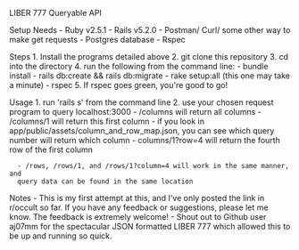 LIBER 777 Queryable API

Setup
  Needs
    - Ruby v2.5.1
    - Rails v5.2.0
    - Postman/ Curl/ some other way to make get requests
    - Postgres database
    - Rspec

  Steps
    1. Install the programs detailed above
    2. git clone this repository
    3. cd into the directory
    4. run the following from the command line:
      - bundle install
      - rails db:create && rails db:migrate
      - rake setup:all (this one may take a minute)
      - rspec
    5. If rspec goes green, you're good to go!

  Usage
    1. run 'rails s' from the command line
    2. use your chosen request program to query localhost:3000
      - /columns will return all columns
      - /columns/1 will return this first column
        - if you look in app/public/assets/column_and_row_map.json, you can see
        which query number will return which column
      - columns/1?row=4 will return the fourth row of the first column

      - /rows, /rows/1, and /rows/1?column=4 will work in the same manner, and
      query data can be found in the same location

  Notes
    - This is my first attempt at this, and I've only posted the link in
    r/occult so far. If you have any feedback or suggestions, please let me
    know. The feedback is extremely welcome!
    - Shout out to Github user aj07mm for the spectacular JSON formatted LIBER
    777 which allowed this to be up and running so quick. 
